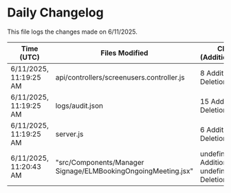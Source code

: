 # Daily Changelog

This file logs the changes made on 6/11/2025.

| Time (UTC)             | Files Modified                    | Changes (Addition/Deletion) |
|------------------------|-----------------------------------|-----------------------------|
| 6/11/2025, 11:19:25 AM | api/controllers/screenusers.controller.js | 8 Additions & 8 Deletions |
| 6/11/2025, 11:19:25 AM | logs/audit.json | 15 Additions & 15 Deletions |
| 6/11/2025, 11:19:25 AM | server.js | 6 Additions & 0 Deletions |
| 6/11/2025, 11:20:43 AM | "src/Components/Manager Signage/ELMBookingOngoingMeeting.jsx" | undefined Additions & undefined Deletions|
